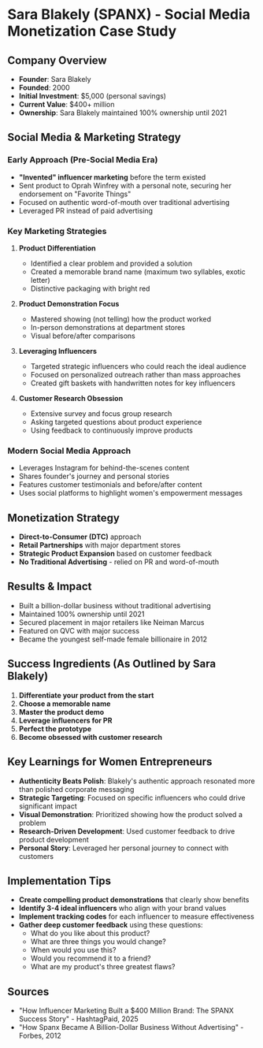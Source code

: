 # Sara Blakely (SPANX) - Social Media Monetization Case Study

## Company Overview
- **Founder**: Sara Blakely
- **Founded**: 2000
- **Initial Investment**: $5,000 (personal savings)
- **Current Value**: $400+ million
- **Ownership**: Sara Blakely maintained 100% ownership until 2021

## Social Media & Marketing Strategy

### Early Approach (Pre-Social Media Era)
- **"Invented" influencer marketing** before the term existed
- Sent product to Oprah Winfrey with a personal note, securing her endorsement on "Favorite Things"
- Focused on authentic word-of-mouth over traditional advertising
- Leveraged PR instead of paid advertising

### Key Marketing Strategies
1. **Product Differentiation**
   - Identified a clear problem and provided a solution
   - Created a memorable brand name (maximum two syllables, exotic letter)
   - Distinctive packaging with bright red

2. **Product Demonstration Focus**
   - Mastered showing (not telling) how the product worked
   - In-person demonstrations at department stores
   - Visual before/after comparisons

3. **Leveraging Influencers**
   - Targeted strategic influencers who could reach the ideal audience
   - Focused on personalized outreach rather than mass approaches
   - Created gift baskets with handwritten notes for key influencers

4. **Customer Research Obsession**
   - Extensive survey and focus group research
   - Asking targeted questions about product experience
   - Using feedback to continuously improve products

### Modern Social Media Approach
- Leverages Instagram for behind-the-scenes content
- Shares founder's journey and personal stories
- Features customer testimonials and before/after content
- Uses social platforms to highlight women's empowerment messages

## Monetization Strategy
- **Direct-to-Consumer (DTC)** approach
- **Retail Partnerships** with major department stores
- **Strategic Product Expansion** based on customer feedback
- **No Traditional Advertising** - relied on PR and word-of-mouth

## Results & Impact
- Built a billion-dollar business without traditional advertising
- Maintained 100% ownership until 2021
- Secured placement in major retailers like Neiman Marcus
- Featured on QVC with major success
- Became the youngest self-made female billionaire in 2012

## Success Ingredients (As Outlined by Sara Blakely)
1. **Differentiate your product from the start**
2. **Choose a memorable name**
3. **Master the product demo**
4. **Leverage influencers for PR**
5. **Perfect the prototype**
6. **Become obsessed with customer research**

## Key Learnings for Women Entrepreneurs
- **Authenticity Beats Polish**: Blakely's authentic approach resonated more than polished corporate messaging
- **Strategic Targeting**: Focused on specific influencers who could drive significant impact
- **Visual Demonstration**: Prioritized showing how the product solved a problem
- **Research-Driven Development**: Used customer feedback to drive product development
- **Personal Story**: Leveraged her personal journey to connect with customers

## Implementation Tips
- **Create compelling product demonstrations** that clearly show benefits
- **Identify 3-4 ideal influencers** who align with your brand values
- **Implement tracking codes** for each influencer to measure effectiveness
- **Gather deep customer feedback** using these questions:
  - What do you like about this product?
  - What are three things you would change?
  - When would you use this?
  - Would you recommend it to a friend?
  - What are my product's three greatest flaws?

## Sources
- "How Influencer Marketing Built a $400 Million Brand: The SPANX Success Story" - HashtagPaid, 2025
- "How Spanx Became A Billion-Dollar Business Without Advertising" - Forbes, 2012